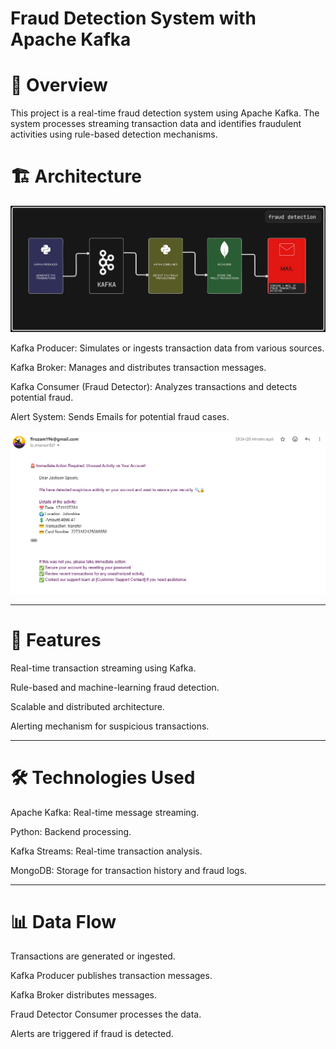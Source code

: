 # Fraud Detection System with Apache Kafka

# 📌 Overview

This project is a real-time fraud detection system using Apache Kafka. The system processes streaming transaction data and identifies fraudulent activities using rule-based detection mechanisms.

# 🏗️ Architecture

![Diagram](diagram/Fraud-detection.png)

Kafka Producer: Simulates or ingests transaction data from various sources.

Kafka Broker: Manages and distributes transaction messages.

Kafka Consumer (Fraud Detector): Analyzes transactions and detects potential fraud.

Alert System: Sends Emails for potential fraud cases.

![Email](diagram/Email.PNG)


---

# 🚀 Features

Real-time transaction streaming using Kafka.

Rule-based and machine-learning fraud detection.

Scalable and distributed architecture.

Alerting mechanism for suspicious transactions.

---

# 🛠️ Technologies Used

Apache Kafka: Real-time message streaming.

Python: Backend processing.

Kafka Streams: Real-time transaction analysis.

MongoDB: Storage for transaction history and fraud logs.

---

# 📊 Data Flow

Transactions are generated or ingested.

Kafka Producer publishes transaction messages.

Kafka Broker distributes messages.

Fraud Detector Consumer processes the data.

Alerts are triggered if fraud is detected.



